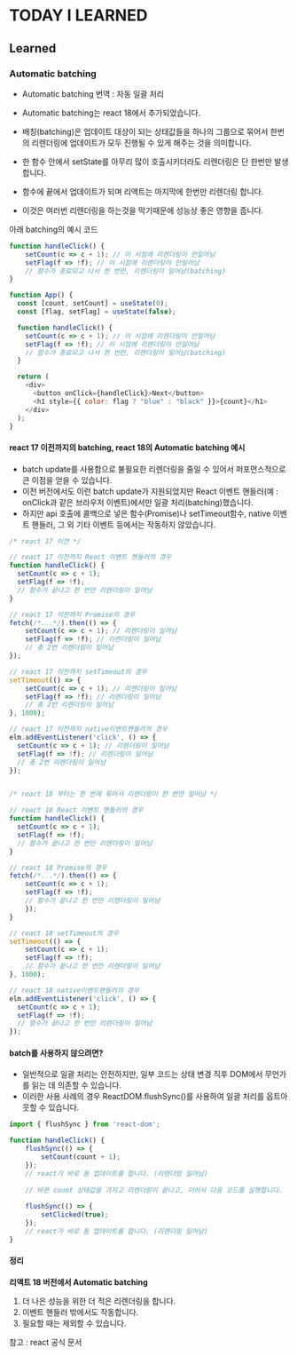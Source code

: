 # TODAY I LEARNED

## Learned

### Automatic batching

- Automatic batching 번역 : 자동 일괄 처리
- Automatic batching는 react 18에서 추가되었습니다.
- 배칭(batching)은 업데이트 대상이 되는 상태값들을 하나의 그룹으로 묶어서 한번의 리렌더링에 업데이트가 모두 진행될 수 있게 해주는 것을 의미합니다.

- 한 함수 안에서 setState를 아무리 많이 호출시키더라도 리렌더링은 단 한번만 발생합니다.
- 함수에 끝에서 업데이트가 되며 리액트는 마지막에 한번만 리렌더링 합니다.
- 이것은 여러번 리렌더링을 하는것을 막기때문에 성능상 좋은 영향을 줍니다.

아래 batching의 예시 코드

```javascript
function handleClick() {
	setCount(c => c + 1); // 이 시점에 리렌더링이 안일어남
	setFlag(f => !f); // 이 시점에 리렌더링이 안일어남
	// 함수가 종료되고 나서 한 번만, 리렌더링이 일어남(batching)
}

function App() {
  const [count, setCount] = useState(0);
  const [flag, setFlag] = useState(false);

  function handleClick() {
    setCount(c => c + 1); // 이 시점에 리렌더링이 안일어남
    setFlag(f => !f); // 이 시점에 리렌더링이 안일어남
    // 함수가 종료되고 나서 한 번만, 리렌더링이 일어남(batching)
  }

  return (
    <div>
      <button onClick={handleClick}>Next</button>
      <h1 style={{ color: flag ? "blue" : "black" }}>{count}</h1>
    </div>
  );
}
```

####  react 17 이전까지의 batching, react 18의 Automatic batching 예시

- batch update를 사용함으로 불필요한 리렌더링을 줄일 수 있어서 퍼포먼스적으로 큰 이점을 얻을 수 있습니다.
- 이전 버전에서도 이런 batch update가 지원되었지만 React 이벤트 핸들러(예 : onClick과 같은 브라우저 이벤트)에서만 일괄 처리(batching)했습니다.
- 하지만 api 호출에 콜백으로 넣은 함수(Promise)나 setTimeout함수, native 이벤트 핸들러, 그 외 기타 이벤트 등에서는 작동하지 않았습니다.

```javascript
/* react 17 이전 */

// react 17 이전까지 React 이벤트 핸들러의 경우
function handleClick() {
  setCount(c => c + 1);
  setFlag(f => !f);
  // 함수가 끝나고 한 번만 리렌더링이 일어남
}

// react 17 이전까지 Promise의 경우
fetch(/*...*/).then(() => {
    setCount(c => c + 1); // 리렌더링이 일어남
    setFlag(f => !f); // 리렌더링이 일어남
    // 총 2번 리렌더링이 일어남
});

// react 17 이전까지 setTimeout의 경우
setTimeout(() => {
    setCount(c => c + 1); // 리렌더링이 일어남
    setFlag(f => !f); // 리렌더링이 일어남
    // 총 2번 리렌더링이 일어남
}, 1000);

// react 17 이전까지 native이벤트핸들러의 경우
elm.addEventListener('click', () => {
  setCount(c => c + 1); // 리렌더링이 일어남
  setFlag(f => !f); // 리렌더링이 일어남
  // 총 2번 리렌더링이 일어남
});


/* react 18 부터는 한 번에 묶어서 리렌더링이 한 번만 일어남 */

// react 18 React 이벤트 핸들러의 경우
function handleClick() {
  setCount(c => c + 1);
  setFlag(f => !f);
  // 함수가 끝나고 한 번만 리렌더링이 일어남
}

// react 18 Promise의 경우
fetch(/*...*/).then(() => {
    setCount(c => c + 1);
    setFlag(f => !f);
    // 함수가 끝나고 한 번만 리렌더링이 일어남
    });
}

// react 18 setTimeout의 경우
setTimeout(() => {
    setCount(c => c + 1);
    setFlag(f => !f);
    // 함수가 끝나고 한 번만 리렌더링이 일어남
}, 1000);

// react 18 native이벤트핸들러의 경우
elm.addEventListener('click', () => {
  setCount(c => c + 1);
  setFlag(f => !f);
  // 함수가 끝나고 한 번만 리렌더링이 일어남
});
```

#### batch를 사용하지 않으려면?

- 일반적으로 일괄 처리는 안전하지만, 일부 코드는 상태 변경 직후 DOM에서 무언가를 읽는 데 의존할 수 있습니다.
- 이러한 사용 사례의 경우 ReactDOM.flushSync()를 사용하여 일괄 처리를 옵트아웃할 수 있습니다.

```javascript
import { flushSync } from 'react-dom';

function handleClick() {
    flushSync(() => {
        setCount(count + 1);
    });
    // react가 바로 돔 업데이트를 합니다. (리렌더링 일어남)
    
    // 바뀐 count 상태값을 가지고 리렌더링이 끝나고, 이어서 다음 코드를 실행합니다.
    
    flushSync(() => {
        setClicked(true);
    });
    // react가 바로 돔 업데이트를 합니다. (리렌더링 일어남)
}
```

#### 정리

**리액트 18 버전에서 Automatic batching**

1. 더 나은 성능을 위한 더 적은 리렌더링을 합니다.
2. 이벤트 핸들러 밖에서도 작동합니다.
3. 필요할 때는 제외할 수 있습니다.

참고 : react 공식 문서

